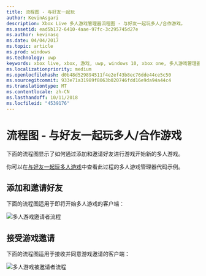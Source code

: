```yaml
---
title: 流程图 - 与好友一起玩
author: KevinAsgari
description: Xbox Live 多人游戏管理器流程图 - 与好友一起玩多人/合作游戏。
ms.assetid: ead5b172-6410-4aae-97fc-3c295745d27e
ms.author: kevinasg
ms.date: 04/04/2017
ms.topic: article
ms.prod: windows
ms.technology: uwp
keywords: xbox live, xbox, 游戏, uwp, windows 10, xbox one, 多人游戏管理器, 流程图
ms.localizationpriority: medium
ms.openlocfilehash: d0b48d529894511f4e2ef43b8ec76dde44ce5c50
ms.sourcegitcommit: 933e71a31989f8063b020746fdd16e9da94a44c4
ms.translationtype: MT
ms.contentlocale: zh-CN
ms.lasthandoff: 10/11/2018
ms.locfileid: "4539176"
---
```

# <a name="flowchart---play-a-multiplayerco-op-game-with-friends"></a>流程图 - 与好友一起玩多人/合作游戏

下面的流程图显示了如何通过添加和邀请好友进行游戏开始新的多人游戏。

你可以在[与好友一起玩多人游戏](../play-multiplayer-with-friends.md)中查看此过程的多人游戏管理器代码示例。

## <a name="add-and-invite-friends"></a>添加和邀请好友

下面的流程图适用于即将开始多人游戏的客户端：

![多人游戏邀请者流程](../../../images/multiplayer/mpm-play-with-friends-inviter.png)

## <a name="accept-an-invite-to-a-game"></a>接受游戏邀请

下面的流程图适用于接收并同意游戏邀请的客户端：

![多人游戏被邀请者流程](../../../images/multiplayer/mpm-play-with-friends-invitee.png)

